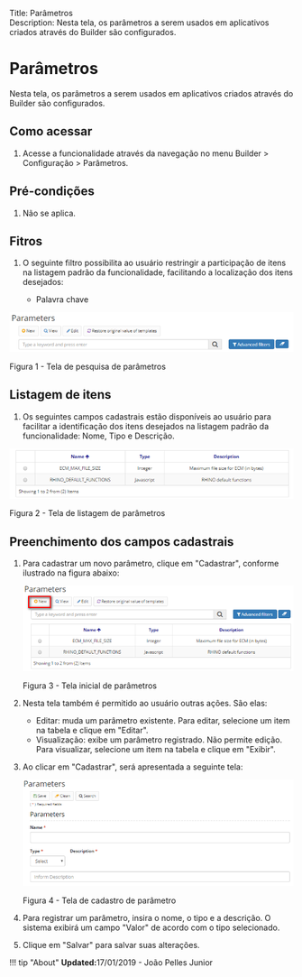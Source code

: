 Title: Parâmetros   
Description: Nesta tela, os parâmetros a serem usados em aplicativos criados através do Builder são configurados.    

# Parâmetros  

Nesta tela, os parâmetros a serem usados em aplicativos criados através do Builder são configurados.   

## Como acessar 

1. Acesse a funcionalidade através da navegação no menu Builder > Configuração > Parâmetros.   

## Pré-condições  

1. Não se aplica.    

## Fitros 

1. O seguinte filtro possibilita ao usuário restringir a participação de itens na listagem padrão da funcionalidade, facilitando a localização dos itens desejados:    
 
     * Palavra chave    

![Screenshot](images/Parameters-search.png)

Figura 1 - Tela de pesquisa de parâmetros    

## Listagem de itens  

1. Os seguintes campos cadastrais estão disponíveis ao usuário para facilitar a identificação dos itens desejados na listagem padrão da funcionalidade: Nome, Tipo e Descrição.    

![Screenshot](images/Parameters-Listing.png) 

Figura 2 - Tela de listagem de parâmetros    

## Preenchimento dos campos cadastrais  

1. Para cadastrar um novo parâmetro, clique em "Cadastrar", conforme ilustrado na figura abaixo:  

    ![Screenshot](images/Parameters-home.png)
    
    Figura 3 - Tela inicial de parâmetros  

2. Nesta tela também é permitido ao usuário outras ações. São elas:    
    
    - Editar: muda um parâmetro existente. Para editar, selecione um item na tabela e clique em "Editar".   
    - Visualização: exibe um parâmetro registrado. Não permite edição. Para visualizar, selecione um item na tabela e clique em "Exibir". 

3. Ao clicar em "Cadastrar", será apresentada a seguinte tela:   

    ![Screenshot](images/Parameters-register.png) 
    
    Figura 4 - Tela de cadastro de parâmetro    

4. Para registrar um parâmetro, insira o nome, o tipo e a descrição. O sistema exibirá um campo "Valor" de acordo com o tipo selecionado.    
5. Clique em "Salvar" para salvar suas alterações.    


!!! tip "About"
    <b>Updated:</b>17/01/2019 - João Pelles Junior
